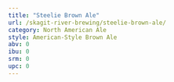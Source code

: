 ```yaml
---
title: "Steelie Brown Ale"
url: /skagit-river-brewing/steelie-brown-ale/
category: North American Ale
style: American-Style Brown Ale
abv: 0
ibu: 0
srm: 0
upc: 0
---
```



